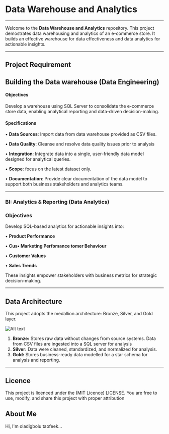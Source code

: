 # Data Warehouse and Analytics
----

Welcome to the **Data Warehouse and Analytics** repository.
This project demostrates data warehousing and analytics of an e-commerce store.  It builds an effective warehouse for data effectiveness and data analytics for actionable insights.

---

## Project Requirement 

## Building the Data warehouse (Data Engineering)

#### Objectives 
Develop a warehouse using SQL Server to consolidate the e-commerce store data, enabling analytical reporting and data-driven decision-making.

#### Specifications
•	**Data Sources**: Import data from data warehouse provided as CSV files.

•	**Data Quality**: Cleanse and resolve data quality issues prior to analysis

•	**Integration**: Integrate data into a single, user-friendly data model designed for analytical queries.

•	**Scope**: focus on the latest dataset only.

•	**Documentation**: Provide clear documentation of the data model to support both business stakeholders and analytics teams.

---

### BI: Analytics & Reporting (Data Analytics)

### Objectives 
Develop SQL-based analytics for actionable insights into:

•	**Product Performance**

•	**Cus•	**Marketing Perfomance**
tomer Behaviour**

•	**Customer Values**

•	**Sales Trends**


These insights empower stakeholders with business metrics for strategic decision-making.

---

## Data Architecture

This project adopts the medallion architecture: Bronze, Silver, and Gold layer.

![Alt text](./data-model.png)

1. **Bronze:** Stores raw data without changes from source systems. Data from CSV files are ingested into a SQL server for analysis
2. **Silver:** Data were cleaned, standardized, and normalized for analysis.
3. **Gold:** Stores business-ready data modelled for a star schema for analysis and reporting.    

---
## Licence

This project is licenced under the (MIT Licence) LICENSE. You are free to use, modify, and share this project with proper attribution

## About Me

Hi, I'm oladigbolu taofeek...


